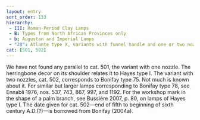 ```yaml
---
layout: entry
sort_order: 133
hierarchy:
 - III: Roman-Period Clay Lamps
 - B: Types from North African Provinces only
 - b: Augustan and Imperial Lamps
 - "28": Atlante type X, variants with funnel handle and one or two nozzles
cat: [501, 502]
---
```


We have not found any parallel to cat. 501, the variant with one nozzle. The herringbone decor on its shoulder relates it to Hayes type I. The variant with two nozzles, cat. 502, corresponds to Bonifay type 75. Not much is known about it. For similar but larger lamps corresponding to Bonifay type 78, see Ennabli 1976, nos. 537, 743, 867, 997, and 1192. For the workshop mark in the shape of a palm branch, see Bussière 2007, p. 80, on lamps of Hayes type I. The date given for cat. 502—end of fifth to beginning of sixth century A.D.(?)—is borrowed from Bonifay (2004a).
